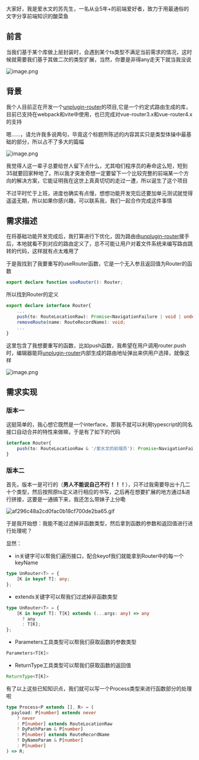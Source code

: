 大家好，我是爱水文的苏先生，一名从业5年+的前端爱好者，致力于用最通俗的文字分享前端知识的酸菜鱼

## 前言

当我们基于某个库做上层封装时，会遇到某个ts类型不满足当前需求的情况，这时候就需要我们基于其做二次的类型扩展，当然，你要是非得any走天下就当我没说

![image.png](https://p1-juejin.byteimg.com/tos-cn-i-k3u1fbpfcp/9f7315dc275b4811af6fdaf456b7b22a~tplv-k3u1fbpfcp-watermark.image?)

## 背景

我个人目前正在开发一个[unplugin-router](https://github.com/supanpanCn/unplugin-router/tree/master)的项目,它是一个约定式路由生成的库，目前已支持在webpack和vite中使用，也已完成对vue-router3.x和vue-router4.x的支持

嗯......，请允许我多说两句，毕竟这个标题所陈述的内容其实只是类型体操中最基础的部分，所以占不了多大的篇幅

![image.png](https://p1-juejin.byteimg.com/tos-cn-i-k3u1fbpfcp/36b311b2768b451199e29b5cbba111a2~tplv-k3u1fbpfcp-watermark.image?)

我觉得人这一辈子总要给世人留下点什么，尤其咱们程序员的寿命这么短，短到35就要回家种地了。所以我才突发奇想一定要留下一个比较完整的前端某一个方向的解决方案，它能证明我在这世上真真切切的走过一遭，所以诞生了这个项目

不过平时忙于上班，进度也确实有点慢，想想功能开发完后还要加单元测试就觉得遥遥无期，所以如果你感兴趣，可以联系我，我们一起合作完成这件事情

## 需求描述

在将基础功能开发完成后，我打算进行下优化，因为路由由[unplugin-router](https://github.com/supanpanCn/unplugin-router/tree/master)接手后，本地就看不到对应的路由定义了，总不可能让用户对着文件系统来编写路由跳转的代码，这样就有点太难用了

于是我找到了我要重写的useRouter函数，它是一个无入参且返回值为Router的函数

```ts
export declare function useRouter(): Router;
```

所以找到Router的定义

```ts
export declare interface Router{
    ...
    push(to: RouteLocationRaw): Promise<NavigationFailure | void | undefined>;
    removeRoute(name: RouteRecordName): void;
    ...
}
```

这里包含了我想要重写的函数，比如push函数，我希望在用户调用router.push时，编辑器能将[unplugin-router](https://github.com/supanpanCn/unplugin-router/tree/master)内部生成的路由地址弹出来供用户选择，就像这样

![image.png](https://p3-juejin.byteimg.com/tos-cn-i-k3u1fbpfcp/dd95e9a57f8a4442a976e718a64fabfd~tplv-k3u1fbpfcp-watermark.image?)

## 需求实现

### 版本一

这挺简单的，我心想它既然是一个interface，那我不就可以利用typescript的同名接口自动合并的特性来做嘛，于是有了如下的代码

```ts
interface Router{
    push(to: RouteLocationRaw & '/爱水文的前端苏'): Promise<NavigationFailure | void | undefined>;
}
```

### 版本二

首先，版本一是可行的（**男人不能说自己不行！！！**），只不过我需要导出十几二十个类型，然后按照原ts定义进行相应的书写，之后再在想要扩展的地方通过&进行拼接，这要是一通搞下来，我还怎么带妹子上分嘞

![af296c48a2cd0fac0b18cf700de2ba65.gif](https://p3-juejin.byteimg.com/tos-cn-i-k3u1fbpfcp/57bc4d965224428393b323f17196a4bb~tplv-k3u1fbpfcp-watermark.image?)

于是我开始想：我能不能过滤掉非函数类型，然后拿到函数的参数和返回值进行进行处理呢？

显然：

- in关键字可以帮我们遍历接口，配合keyof我们就能拿到Router中的每一个keyName

```ts
type UnRouter<T> = {
    [K in keyof T]: any;
};
```

- extends关键字可以帮我们过滤掉非函数类型

```ts
type UnRouter<T> = {
    [K in keyof T]: T[K] extends (...args: any) => any
      ? any
      : T[K];
};
```

- Parameters工具类型可以帮我们获取函数的参数类型

```ts
Parameters<T[K]>
```

- ReturnType工具类型可以帮我们获取函数的返回值

```ts
ReturnType<T[K]>
```

有了以上这些已知知识点，我们就可以写一个Process类型来进行函数部分的处理啦

```ts
type Process<P extends [], R> = (
  payload: P[number] extends never
    ? never
    : P[number] extends RouteLocationRaw
    ? DyPathParam & P[number]
    : P[number] extends RouteRecordName
    ? DyNameParam & P[number]
    : P[number]
) => R;
```



